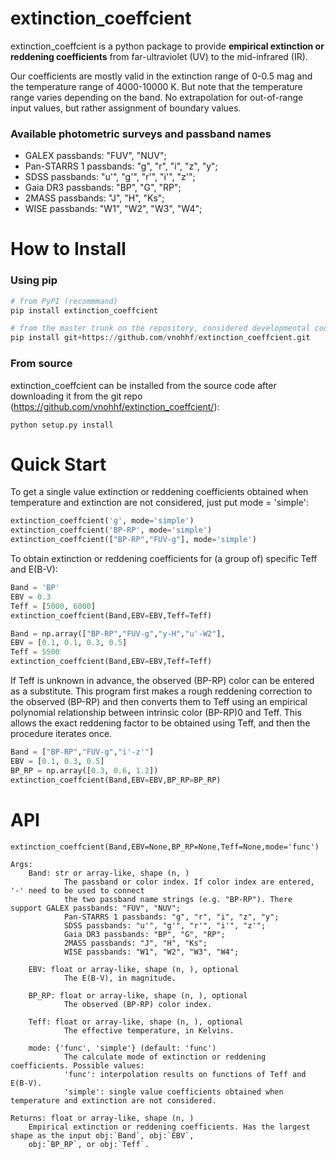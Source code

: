 # extinction_coeffcient

extinction_coeffcient is a python package to provide **empirical extinction or reddening coefficients** from far-ultraviolet (UV) to the mid-infrared (IR).

Our coefficients are mostly valid in the extinction range of 0-0.5 mag and the temperature range 
of 4000-10000 K. But note that the temperature range varies depending on the band. No extrapolation
for out-of-range input values, but rather assignment of boundary values.

### Available photometric surveys and passband names
- GALEX passbands: "FUV", "NUV"; 
- Pan-STARRS 1 passbands: "g", "r", "i", "z", "y"; 
- SDSS passbands: "u'", "g'", "r'", "i'", "z'";
- Gaia DR3 passbands: "BP", "G", "RP";
- 2MASS passbands: "J", "H", "Ks";
- WISE passbands: "W1", "W2", "W3", "W4";

# How to Install
### Using pip
~~~python
# from PyPI (recommmand)
pip install extinction_coeffcient

# from the master trunk on the repository, considered developmental code
pip install git+https://github.com/vnohhf/extinction_coeffcient.git
~~~

### From source
extinction_coeffcient can be installed from the source code after downloading it from the git repo (https://github.com/vnohhf/extinction_coeffcient/):
~~~
python setup.py install
~~~

# Quick Start 
To get a single value extinction or reddening coefficients obtained when temperature and extinction are not considered, just put mode = 'simple':
~~~python
extinction_coeffcient('g', mode='simple')
extinction_coeffcient('BP-RP', mode='simple')
extinction_coeffcient(["BP-RP","FUV-g"], mode='simple')
~~~

To obtain extinction or reddening coefficients for (a group of) specific Teff and E(B-V):
~~~python
Band = 'BP'
EBV = 0.3
Teff = [5000, 6000]
extinction_coeffcient(Band,EBV=EBV,Teff=Teff)

Band = np.array(["BP-RP","FUV-g","y-H","u'-W2"],
EBV = [0.1, 0.1, 0.3, 0.5]
Teff = 5500
extinction_coeffcient(Band,EBV=EBV,Teff=Teff)
~~~

If Teff is unknown in advance, the observed (BP-RP) color can be entered as a substitute. This program first makes a rough reddening correction to the observed (BP-RP) and then converts them to Teff using an empirical polynomial relationship between intrinsic color (BP-RP)0 and Teff. This allows the exact reddening factor to be obtained using Teff, and then the procedure iterates once.
~~~python
Band = ["BP-RP","FUV-g","i'-z'"]
EBV = [0.1, 0.3, 0.5]
BP_RP = np.array([0.3, 0.6, 1.2])
extinction_coeffcient(Band,EBV=EBV,BP_RP=BP_RP)
~~~

# API
~~~
extinction_coeffcient(Band,EBV=None,BP_RP=None,Teff=None,mode='func')

Args:
    Band: str or array-like, shape (n, )
            The passband or color index. If color index are entered, '-' need to be used to connect 
            the two passband name strings (e.g. "BP-RP"). There support GALEX passbands: "FUV", "NUV"; 
            Pan-STARRS 1 passbands: "g", "r", "i", "z", "y"; 
            SDSS passbands: "u'", "g'", "r'", "i'", "z'";
            Gaia DR3 passbands: "BP", "G", "RP";
            2MASS passbands: "J", "H", "Ks";
            WISE passbands: "W1", "W2", "W3", "W4";
            
    EBV: float or array-like, shape (n, ), optional
            The E(B-V), in magnitude.
    
    BP_RP: float or array-like, shape (n, ), optional
            The observed (BP-RP) color index.
    
    Teff: float or array-like, shape (n, ), optional
            The effective temperature, in Kelvins.
            
    mode: {'func', 'simple'} (default: 'func')
            The calculate mode of extinction or reddening coefficients. Possible values:
            'func': interpolation results on functions of Teff and E(B-V).
            'simple': single value coefficients obtained when temperature and extinction are not considered.

Returns: float or array-like, shape (n, )
    Empirical extinction or reddening coefficients. Has the largest shape as the input obj:`Band`, obj:`EBV`, 
    obj:`BP_RP`, or obj:`Teff`.
~~~
